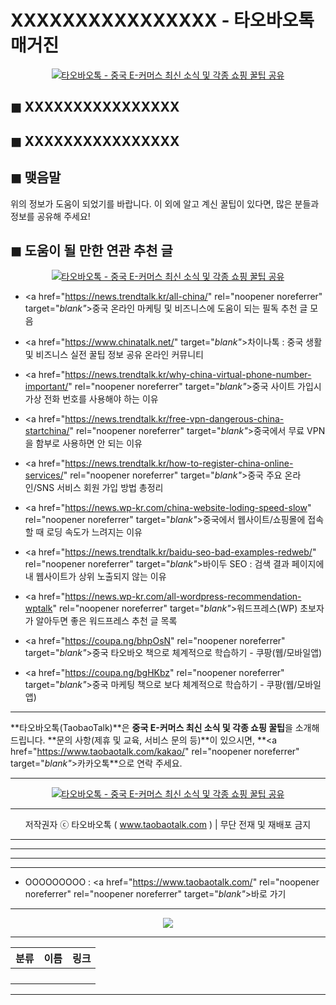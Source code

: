 <!-- ---
title: "XXXXXXXXXXXXXXXX - 타오바오톡 매거진"
date:
tags:
--- -->

# XXXXXXXXXXXXXXXX - 타오바오톡 매거진

<center><a href="https://www.taobaotalk.com/kakao/" rel="noopener noreferrer" target="_blank"_><img src="https://hellotblog.files.wordpress.com/2019/06/taobaotalk-logo-round-01-120x120.png" style="max-width:100%;" alt="타오바오톡 - 중국 E-커머스 최신 소식 및 각종 쇼핑 꿀팁 공유"></a></center>

## ◼︎ XXXXXXXXXXXXXXXX



## ◼︎ XXXXXXXXXXXXXXXX



## ◼︎ 맺음말

위의 정보가 도움이 되었기를 바랍니다.
이 외에 알고 계신 꿀팁이 있다면, 많은 분들과 정보를 공유해 주세요!

## ◼︎ 도움이 될 만한 연관 추천 글

<center><a href="https://www.taobaotalk.com/kakao/" rel="noopener noreferrer" target="_blank"_><img src="https://hellotblog.files.wordpress.com/2019/04/ttmkt-logo-girl-round-02-120x120.png" style="max-width:100%;" alt="타오바오톡 - 중국 E-커머스 최신 소식 및 각종 쇼핑 꿀팁 공유"></a></center>

- <a href="https://news.trendtalk.kr/all-china/" rel="noopener noreferrer" target="_blank"_>중국 온라인 마케팅 및 비즈니스에 도움이 되는 필독 추천 글 모음</a>

- <a href="https://www.chinatalk.net/" target="_blank"_>차이나톡 : 중국 생활 및 비즈니스 실전 꿀팁 정보 공유 온라인 커뮤니티</a>

- <a href="https://news.trendtalk.kr/why-china-virtual-phone-number-important/" rel="noopener noreferrer" target="_blank"_>중국 사이트 가입시 가상 전화 번호를 사용해야 하는 이유</a>

- <a href="https://news.trendtalk.kr/free-vpn-dangerous-china-startchina/" rel="noopener noreferrer" target="_blank"_>중국에서 무료 VPN을 함부로 사용하면 안 되는 이유</a>

- <a href="https://news.trendtalk.kr/how-to-register-china-online-services/" rel="noopener noreferrer" target="_blank"_>중국 주요 온라인/SNS 서비스 회원 가입 방법 총정리</a>

- <a href="https://news.wp-kr.com/china-website-loding-speed-slow" rel="noopener noreferrer" target="_blank"_>중국에서 웹사이트/쇼핑몰에 접속할 때 로딩 속도가 느려지는 이유</a>

- <a href="https://news.trendtalk.kr/baidu-seo-bad-examples-redweb/" rel="noopener noreferrer" target="_blank"_>바이두 SEO : 검색 결과 페이지에 내 웹사이트가 상위 노출되지 않는 이유</a>

- <a href="https://news.wp-kr.com/all-wordpress-recommendation-wptalk" rel="noopener noreferrer" target="_blank"_>워드프레스(WP) 초보자가 알아두면 좋은 워드프레스 추천 글 목록</a>

- <a href="https://coupa.ng/bhpOsN" rel="noopener noreferrer" target="_blank"_>중국 타오바오 책으로 체계적으로 학습하기 - 쿠팡(웹/모바일앱)</a>

- <a href="https://coupa.ng/bgHKbz" rel="noopener noreferrer" target="_blank"_>중국 마케팅 책으로 보다 체계적으로 학습하기 - 쿠팡(웹/모바일앱)</a>

***
**타오바오톡(TaobaoTalk)**은 **중국 E-커머스 최신 소식 및 각종 쇼핑 꿀팁**을 소개해 드립니다.
**문의 사항(제휴 및 교육, 서비스 문의 등)**이 있으시면, **<a href="https://www.taobaotalk.com/kakao/" rel="noopener noreferrer" target="_blank"_>카카오톡</a>**으로 연락 주세요.

***
<center><a href="https://www.taobaotalk.com/kakao/" rel="noopener noreferrer" target="_blank"_><img src="https://hellotblog.files.wordpress.com/2019/06/taobaotalk-logo-round-01-120x120.png" style="max-width:100%;" alt="타오바오톡 - 중국 E-커머스 최신 소식 및 각종 쇼핑 꿀팁 공유"></a></center>

***
<center>저작권자 ⓒ 타오바오톡 ( <a href="https://www.taobaotalk.com/" rel="noopener noreferrer" target="_blank"_>www.taobaotalk.com</a> ) | 무단 전재 및 재배포 금지</center>

***
<!-- Google Adsense (TrendTalk News : Middle) -->
<ins class="adsbygoogle"
  style="display:block"
  data-ad-client="ca-pub-1087484447886876"
  data-ad-slot="7181624283"
  data-ad-format="auto"
  data-full-width-responsive="false"></ins>
<script>
	(adsbygoogle = window.adsbygoogle || []).push({});
</script>

***
***
***
- OOOOOOOOO : <a href="https://www.taobaotalk.com/" rel="noopener noreferrer" rel="noopener noreferrer" target="_blank"_>바로 가기</a>

***
<center><a href="https://www.taobaotalk.com/kakao/" rel="noopener noreferrer" rel="noopener noreferrer" target="_blank"_><img src="https://hellotblog.files.wordpress.com/2019/06/taobaotalk-banner-01-966x200.png"></a></center>

***
|분류|이름|링크|
|:-:|:-:|:-:|
||||
||||
||||
||||

***
